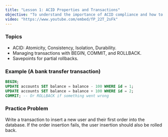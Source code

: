 ```yaml
---
title: "Lesson 1: ACID Properties and Transactions"
objective: "To understand the importance of ACID compliance and how to manage transactions."
video: "https://www.youtube.com/embed/fP_22T_2sFk"
---
```


### Topics

- ACID: Atomicity, Consistency, Isolation, Durability.
- Managing transactions with BEGIN, COMMIT, and ROLLBACK.
- Savepoints for partial rollbacks.

### Example (A bank transfer transaction)

```sql
BEGIN;
UPDATE accounts SET balance = balance - 100 WHERE id = 1;
UPDATE accounts SET balance = balance + 100 WHERE id = 2;
COMMIT; -- Or ROLLBACK if something went wrong
```

### Practice Problem

Write a transaction to insert a new user and their first order into the database. If the order insertion fails, the user insertion should also be rolled back.
